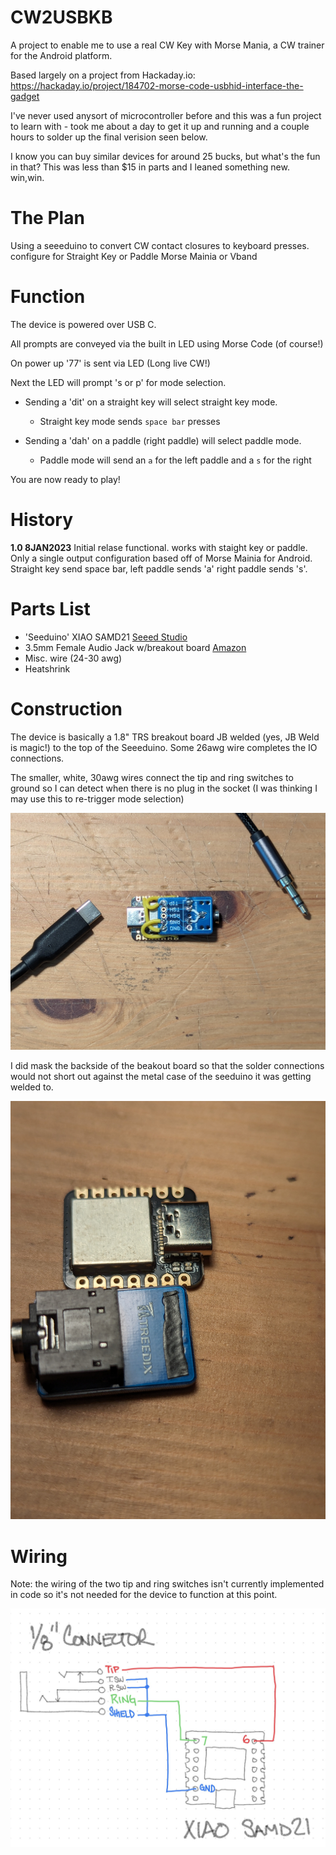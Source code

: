 # CW2USBKB
A project to enable me to use a real CW Key with Morse Mania, a CW trainer for the Android platform.

Based largely on a project from Hackaday.io: https://hackaday.io/project/184702-morse-code-usbhid-interface-the-gadget

I've never used anysort of microcontroller before and this was a fun project to learn with - took me about a day to get it up and running and a couple hours to solder up the final verision seen below. 

I know you can buy similar devices for around 25 bucks, but what's the fun in that? This was less than $15 in parts and I leaned something new. win,win.

# The Plan

Using a seeeduino to convert CW contact closures to keyboard presses. 
configure for Straight Key or Paddle
Morse Mainia or Vband

# Function

The device is powered over USB C. 

All prompts are conveyed via the built in LED using Morse Code (of course!) 

On power up '77' is sent via LED (Long live CW!)

Next the LED will prompt 's or p' for mode selection.

  * Sending a 'dit' on a straight key will select straight key mode.
    * Straight key mode sends `space bar` presses

  * Sending a 'dah' on a paddle (right paddle) will select paddle mode.
      * Paddle mode will send an `a` for the left paddle and a `s` for the right 

You are now ready to play!


# History

**1.0 8JAN2023** Initial relase
  functional. works with staight key or paddle. Only a single output configuration based off of Morse Mainia for Android. Straight key send space bar, left paddle sends 'a' right paddle sends 's'.

# Parts List

  * 'Seeduino' XIAO SAMD21 [Seeed Studio](https://www.seeedstudio.com/Seeeduino-XIAO-Arduino-Microcontroller-SAMD21-Cortex-M0+-p-4426.html)
  * 3.5mm Female Audio Jack w/breakout board [Amazon](https://www.amazon.com/gp/product/B08H8DR7ZW/ref=ppx_yo_dt_b_search_asin_title?ie=UTF8&psc=1)
  * Misc. wire (24-30 awg)
  * Heatshrink

# Construction

The device is basically a 1.8" TRS breakout board JB welded (yes, JB Weld is magic!) to the top of the Seeeduino. Some 26awg wire completes the IO connections.

The smaller, white, 30awg wires connect the tip and ring switches to ground so I can detect when there is no plug in the socket (I was thinking I may use this to re-trigger mode selection)

![Completed gadget](./images/complete_gadget.jpg "Nice and compact!")

I did mask the backside of the beakout board so that the solder connections would not short out against the metal case of the seeduino it was getting welded to. 

![](./images/masking.jpg "careful these don't short")

# Wiring

Note: the wiring of the two tip and ring switches isn't currently implemented in code so it's not needed for the device to function at this point.

![](./images/schematic.jpg "Schematic")